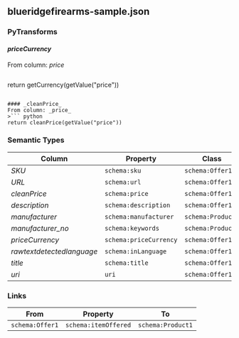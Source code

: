 ## blueridgefirearms-sample.json

### PyTransforms
#### _priceCurrency_
From column: _price_
>``` python
return getCurrency(getValue("price"))
```

#### _cleanPrice_
From column: _price_
>``` python
return cleanPrice(getValue("price"))
```


### Semantic Types
| Column | Property | Class |
|  ----- | -------- | ----- |
| _SKU_ | `schema:sku` | `schema:Offer1`|
| _URL_ | `schema:url` | `schema:Offer1`|
| _cleanPrice_ | `schema:price` | `schema:Offer1`|
| _description_ | `schema:description` | `schema:Offer1`|
| _manufacturer_ | `schema:manufacturer` | `schema:Product1`|
| _manufacturer_no_ | `schema:keywords` | `schema:Product1`|
| _priceCurrency_ | `schema:priceCurrency` | `schema:Offer1`|
| _rawtextdetectedlanguage_ | `schema:inLanguage` | `schema:Offer1`|
| _title_ | `schema:title` | `schema:Offer1`|
| _uri_ | `uri` | `schema:Offer1`|


### Links
| From | Property | To |
|  --- | -------- | ---|
| `schema:Offer1` | `schema:itemOffered` | `schema:Product1`|
